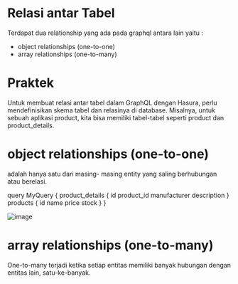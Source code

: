 # Relasi antar Tabel

Terdapat dua relationship yang ada pada graphql antara lain yaitu :

* object relationships (one-to-one)
* array relationships (one-to-many)

# Praktek
Untuk membuat relasi antar tabel dalam GraphQL dengan Hasura, perlu mendefinisikan skema tabel dan relasinya di database. Misalnya, untuk sebuah aplikasi product, kita bisa memiliki tabel-tabel seperti product dan product_details.

# object relationships (one-to-one)
adalah hanya satu dari masing- masing entity yang saling berhubungan atau berelasi.

query MyQuery {
  product_details {
    id
    product_id
    manufacturer
    description
  }
  products {
    id
    name
    price
    stock
  }
}

![image](https://github.com/user-attachments/assets/ed65b462-c51d-49a2-8aba-528369af1c2f)

# array relationships (one-to-many)
One-to-many terjadi ketika setiap entitas memiliki banyak hubungan dengan entitas lain, satu-ke-banyak. 
